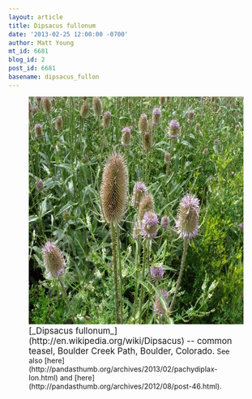 ```yaml
---
layout: article
title: Dipsacus fullonum
date: '2013-02-25 12:00:00 -0700'
author: Matt Young
mt_id: 6681
blog_id: 2
post_id: 6681
basename: dipsacus_fullon
---
```

<figure>
<img src="/uploads/2013/IMG_0308_Teasel_600.JPG" alt="IMG_0308_Teasel_600.JPG" width="600" height="450" />
<figcaption markdown="span">
<big>[_Dipsacus fullonum_](http://en.wikipedia.org/wiki/Dipsacus) -- common teasel, Boulder Creek Path, Boulder, Colorado.</big>  See also [here](http://pandasthumb.org/archives/2013/02/pachydiplax-lon.html) and [here](http://pandasthumb.org/archives/2012/08/post-46.html).

</figcaption>
</figure>
